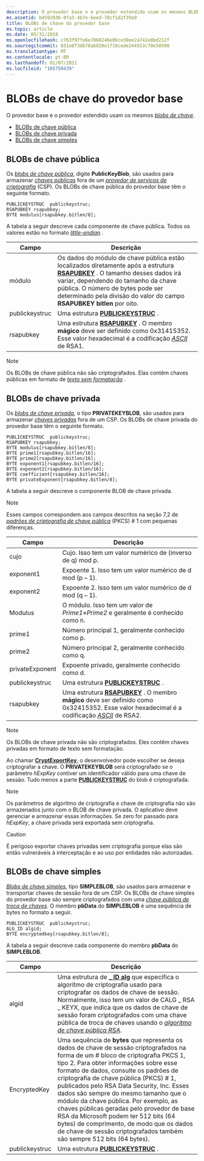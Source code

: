 ```yaml
---
description: O provedor base e o provedor estendido usam os mesmos BLOBs de chave.
ms.assetid: b4592036-0fa3-4b7e-beed-78cf1d2f39a9
title: BLOBs de chave do provedor base
ms.topic: article
ms.date: 05/31/2018
ms.openlocfilehash: c763f97fe6e7868246e0bce30ee2a741e8bd212f
ms.sourcegitcommit: 831e8f3db78ab820e1710cede244553c70e50500
ms.translationtype: MT
ms.contentlocale: pt-BR
ms.lasthandoff: 01/07/2021
ms.locfileid: "105750439"
---
```

# <a name="base-provider-key-blobs"></a>BLOBs de chave do provedor base

O provedor base e o provedor estendido usam os mesmos [*blobs de chave*](../secgloss/k-gly.md).

-   [BLOBs de chave pública](#public-key-blobs)
-   [BLOBs de chave privada](#private-key-blobs)
-   [BLOBs de chave simples](#simple-key-blobs)

## <a name="public-key-blobs"></a>BLOBs de chave pública

Os [*blobs de chave pública*](../secgloss/p-gly.md), digite **PublicKeyBlob**, são usados para armazenar [*chaves públicas*](../secgloss/p-gly.md) fora de um [*provedor de serviços de criptografia*](../secgloss/c-gly.md) (CSP). Os BLOBs de chave pública do provedor base têm o seguinte formato.

``` syntax
PUBLICKEYSTRUC  publickeystruc;
RSAPUBKEY rsapubkey;
BYTE modulus[rsapubkey.bitlen/8];
```

A tabela a seguir descreve cada componente de chave pública. Todos os valores estão no formato [*little-endian*](../secgloss/l-gly.md) .



| Campo          | Descrição                                                                                                                                                                                                                                                                           |
|----------------|---------------------------------------------------------------------------------------------------------------------------------------------------------------------------------------------------------------------------------------------------------------------------------------|
| módulo        | Os dados do módulo de chave pública estão localizados diretamente após a estrutura [**RSAPUBKEY**](/windows/desktop/api/Wincrypt/ns-wincrypt-rsapubkey) . O tamanho desses dados irá variar, dependendo do tamanho da chave pública. O número de bytes pode ser determinado pela divisão do valor do campo **RSAPUBKEY bitlen** por oito. |
| publickeystruc | Uma estrutura [**PUBLICKEYSTRUC**](/windows/desktop/api/Wincrypt/ns-wincrypt-publickeystruc) .                                                                                                                                                                                                                                 |
| rsapubkey      | Uma estrutura [**RSAPUBKEY**](/windows/desktop/api/Wincrypt/ns-wincrypt-rsapubkey) . O membro **mágico** deve ser definido como 0x31415352. Esse valor hexadecimal é a codificação [*ASCII*](../secgloss/a-gly.md) de RSA1.                                                                         |



 

> [!Note]  
> Os BLOBs de chave pública não são criptografados. Elas contêm chaves públicas em formato de [*texto sem formatação*](../secgloss/p-gly.md) .

 

## <a name="private-key-blobs"></a>BLOBs de chave privada

Os [*blobs de chave privada*](../secgloss/p-gly.md), o tipo **PRIVATEKEYBLOB**, são usados para armazenar [*chaves privadas*](../secgloss/p-gly.md) fora de um CSP. Os BLOBs de chave privada do provedor base têm o seguinte formato.

``` syntax
PUBLICKEYSTRUC  publickeystruc;
RSAPUBKEY rsapubkey;
BYTE modulus[rsapubkey.bitlen/8];
BYTE prime1[rsapubkey.bitlen/16];
BYTE prime2[rsapubkey.bitlen/16];
BYTE exponent1[rsapubkey.bitlen/16];
BYTE exponent2[rsapubkey.bitlen/16];
BYTE coefficient[rsapubkey.bitlen/16];
BYTE privateExponent[rsapubkey.bitlen/8];
```

A tabela a seguir descreve o componente BLOB de chave privada.

> [!Note]  
> Esses campos correspondem aos campos descritos na seção 7,2 de [*padrões de criptografia de chave pública*](../secgloss/p-gly.md) (PKCS) \# 1 com pequenas diferenças.

 



| Campo           | Descrição                                                                                                                                                                                                   |
|-----------------|---------------------------------------------------------------------------------------------------------------------------------------------------------------------------------------------------------------|
| cujo     | Cujo. Isso tem um valor numérico de (inverso de q) mod p.                                                                                                                                                |
| exponent1       | Expoente 1. Isso tem um valor numérico de d mod (p – 1).                                                                                                                                                        |
| exponent2       | Expoente 2. Isso tem um valor numérico de d mod (q – 1).                                                                                                                                                        |
| Modulus         | O módulo. Isso tem um valor de *Prime1*×*Prime2* e geralmente é conhecido como n.                                                                                                                                   |
| prime1          | Número principal 1, geralmente conhecido como p.                                                                                                                                                                             |
| prime2          | Número principal 2, geralmente conhecido como q.                                                                                                                                                                             |
| privateExponent | Expoente privado, geralmente conhecido como d.                                                                                                                                                                           |
| publickeystruc  | Uma estrutura [**PUBLICKEYSTRUC**](/windows/desktop/api/Wincrypt/ns-wincrypt-publickeystruc) .                                                                                                                                                         |
| rsapubkey       | Uma estrutura [**RSAPUBKEY**](/windows/desktop/api/Wincrypt/ns-wincrypt-rsapubkey) . O membro **mágico** deve ser definido como 0x32415352. Esse valor hexadecimal é a codificação [*ASCII*](../secgloss/a-gly.md) de RSA2. |



 

> [!Note]  
> Os BLOBs de chave privada não são criptografados. Eles contêm chaves privadas em formato de texto sem formatação.

 

Ao chamar [**CryptExportKey**](/windows/desktop/api/Wincrypt/nf-wincrypt-cryptexportkey), o desenvolvedor pode escolher se deseja criptografar a chave. O **PRIVATEKEYBLOB** será criptografado se o parâmetro *hExpKey* contiver um identificador válido para uma chave de sessão. Tudo menos a parte [**PUBLICKEYSTRUC**](/windows/desktop/api/Wincrypt/ns-wincrypt-publickeystruc) do blob é criptografada.

> [!Note]  
> Os parâmetros de algoritmo de criptografia e chave de criptografia não são armazenados junto com o BLOB de chave privada. O aplicativo deve gerenciar e armazenar essas informações. Se zero for passado para *hExpKey*, a chave privada será exportada sem criptografia.

 

> [!Caution]  
> É perigoso exportar chaves privadas sem criptografia porque elas são então vulneráveis à interceptação e ao uso por entidades não autorizadas.

 

## <a name="simple-key-blobs"></a>BLOBs de chave simples

[*Blobs de chave simples*](../secgloss/s-gly.md), tipo **SIMPLEBLOB**, são usados para armazenar e transportar chaves de sessão fora de um CSP. Os BLOBs de chave simples do provedor base são sempre criptografados com uma [*chave pública de troca de chaves*](../secgloss/k-gly.md). O membro **pbData** do **SIMPLEBLOB** é uma sequência de bytes no formato a seguir.

``` syntax
PUBLICKEYSTRUC  publickeystruc;
ALG_ID algid;
BYTE encryptedkey[rsapubkey.bitlen/8];
```

A tabela a seguir descreve cada componente do membro **pbData** do **SIMPLEBLOB**.



| Campo          | Descrição                                                                                                                                                                                                                                                                                                                                                                                                                                                                                                                |
|----------------|----------------------------------------------------------------------------------------------------------------------------------------------------------------------------------------------------------------------------------------------------------------------------------------------------------------------------------------------------------------------------------------------------------------------------------------------------------------------------------------------------------------------------|
| algid          | Uma estrutura de [**\_ ID alg**](alg-id.md) que especifica o algoritmo de criptografia usado para criptografar os dados de chave de sessão. Normalmente, isso tem um valor de CALG \_ RSA \_ KEYX, que indica que os dados de chave de sessão foram criptografados com uma chave pública de troca de chaves usando o [*algoritmo de chave pública RSA*](../secgloss/r-gly.md).                                                                                                                           |
| EncryptedKey   | Uma sequência de **bytes** que representa os dados de chave de sessão criptografados na forma de um \# bloco de criptografia PKCS 1, tipo 2. Para obter informações sobre esse formato de dados, consulte os padrões de criptografia de chave pública (PKCS) \# 1, publicados pelo RSA Data Security, Inc. Esses dados são sempre do mesmo tamanho que o módulo da chave pública. Por exemplo, as chaves públicas geradas pelo provedor de base RSA da Microsoft podem ter 512 bits (64 bytes) de comprimento, de modo que os dados de chave de sessão criptografados também são sempre 512 bits (64 bytes).<br/> |
| publickeystruc | Uma estrutura [**PUBLICKEYSTRUC**](/windows/desktop/api/Wincrypt/ns-wincrypt-publickeystruc) .                                                                                                                                                                                                                                                                                                                                                                                                                                                                      |



 

 

 
